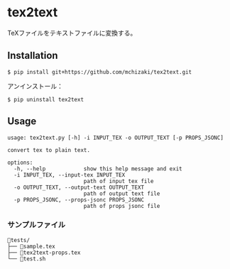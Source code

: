 # tex2text
TeXファイルをテキストファイルに変換する。



## Installation

```
$ pip install git+https://github.com/mchizaki/tex2text.git
```


アンインストール：

```
$ pip uninstall tex2text
```


## Usage

```
usage: tex2text.py [-h] -i INPUT_TEX -o OUTPUT_TEXT [-p PROPS_JSONC]

convert tex to plain text.

options:
  -h, --help            show this help message and exit
  -i INPUT_TEX, --input-tex INPUT_TEX
                        path of input tex file
  -o OUTPUT_TEXT, --output-text OUTPUT_TEXT
                        path of output text file
  -p PROPS_JSONC, --props-jsonc PROPS_JSONC
                        path of props jsonc file
```

### サンプルファイル

```
📂tests/
├── 📄sample.tex
├── 📄tex2text-props.tex
└── 📄test.sh
```
